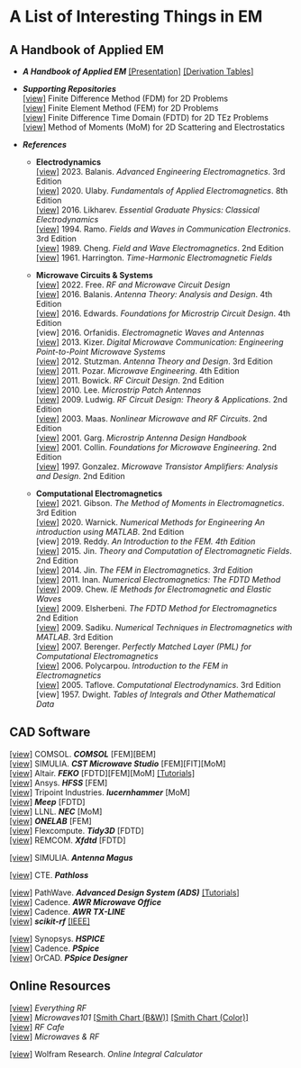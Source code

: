 # A List of Interesting Things in EM

## A Handbook of Applied EM

* **_A Handbook of Applied EM_**  [[Presentation]](https://archive.org/details/a-handbook-of-applied-em) [[Derivation Tables]](https://archive.org/details/a-handbook-of-applied-em-derivation-tables)  

* **_Supporting Repositories_**  
  [[view]](https://gitlab.com/oameed/cem_fdm_2d) Finite Difference Method (FDM) for 2D Problems  
  [[view]](https://gitlab.com/oameed/cem_fem_2d) Finite Element Method (FEM) for 2D Problems  
  [[view]](https://gitlab.com/oameed/cem_fdtd_2d) Finite Difference Time Domain (FDTD) for 2D TEz Problems  
  [[view]](https://gitlab.com/oameed/cem_mom_2d) Method of Moments (MoM) for 2D Scattering and Electrostatics  

* **_References_**  
  
  * **Electrodynamics**  
    [[view]](https://www.wiley.com/en-us/Balanis%27+Advanced+Engineering+Electromagnetics%2C+3rd+Edition-p-9781394180035) 2023. Balanis. _Advanced Engineering Electromagnetics_. 3rd Edition  
    [[view]](https://www.pearson.com/en-us/subject-catalog/p/fundamentals-of-applied-electromagnetics/P200000003174/9780135200445) 2020. Ulaby. _Fundamentals of Applied Electromagnetics_. 8th Edition  
    [[view]](https://commons.library.stonybrook.edu/egp/3/) 2016. Likharev. _Essential Graduate Physics: Classical Electrodynamics_  
    [[view]](https://www.wiley.com/en-us/Fields+and+Waves+in+Communication+Electronics%2C+3rd+Edition-p-9780471585510) 1994. Ramo. _Fields and Waves in Communication Electronics_. 3rd Edition  
    [[view]](https://www.pearson.com/uk/educators/higher-education-educators/program/Cheng-Field-and-Wave-Electromagnetics-Pearson-New-International-Edition-2nd-Edition/PGM1052866.html) 1989. Cheng. _Field and Wave Electromagnetics_. 2nd Edition  
    [[view]](https://www.wiley.com/en-us/Time+Harmonic+Electromagnetic+Fields-p-9780471208068) 1961. Harrington. _Time-Harmonic Electromagnetic Fields_  
  
  * **Microwave Circuits & Systems**  
    [[view]](https://www.wiley.com/en-us/RF+and+Microwave+Circuit+Design:+Theory+and+Applications-p-9781119114666) 2022. Free. _RF and Microwave Circuit Design_  
    [[view]](https://www.wiley.com/en-us/Antenna+Theory%3A+Analysis+and+Design%2C+4th+Edition-p-9781118642061) 2016. Balanis. _Antenna Theory: Analysis and Design_. 4th Edition  
    [[view]](https://www.wiley.com/en-us/Foundations+for+Microstrip+Circuit+Design,+4th+Edition-p-9781118936191) 2016. Edwards. _Foundations for Microstrip Circuit Design_. 4th Edition  
    [view] 2016. Orfanidis. _Electromagnetic Waves and Antennas_  
    [[view]](https://www.wiley.com/en-us/Digital+Microwave+Communication%3A+Engineering+Point+to+Point+Microwave+Systems-p-9781118636800) 2013. Kizer. _Digital Microwave Communication: Engineering Point-to-Point Microwave Systems_  
    [[view]](https://www.wiley.com/en-us/Antenna+Theory+and+Design%2C+3rd+Edition-p-9780470576649) 2012. Stutzman. _Antenna Theory and Design_. 3rd Edition  
    [[view]](https://www.wiley.com/en-us/Microwave+Engineering%2C+4th+Edition-p-9780470631553) 2011. Pozar. _Microwave Engineering_. 4th Edition  
    [[view]](https://books.google.com/books/about/RF_Circuit_Design.html?id=zpTnMsiUkmwC) 2011. Bowick. _RF Circuit Design_. 2nd Edition  
    [[view]](https://doi.org/10.1142/p669) 2010. Lee. _Microstrip Patch Antennas_  
    [[view]](https://www.pearson.com/en-us/subject-catalog/p/rf-circuit-design-theory--applications/P200000003197/9780131471375) 2009. Ludwig. _RF Circuit Design: Theory & Applications_. 2nd Edition  
    [[view]](https://us.artechhouse.com/Nonlinear-Microwave-and-RF-Circuits-Second-Edition-P1097.aspx) 2003. Maas. _Nonlinear Microwave and RF Circuits_. 2nd Edition  
    [[view]](https://books.google.com/books/about/Microstrip_Antenna_Design_Handbook.html?id=_er1LO5pEnUC) 2001. Garg. _Microstrip Antenna Design Handbook_  
    [[view]](https://www.wiley.com/en-us/Foundations+for+Microwave+Engineering%2C+2nd+Edition-p-9780780360310) 2001. Collin. _Foundations for Microwave Engineering_. 2nd Edition  
    [[view]](https://books.google.com/books/about/Microwave_Transistor_Amplifiers.html?id=-AVTAAAAMAAJ) 1997. Gonzalez. _Microwave Transistor Amplifiers: Analysis and Design_. 2nd Edition  

  * **Computational Electromagnetics**  
    [[view]](https://www.taylorfrancis.com/books/mono/10.1201/9780429355509/method-moments-electromagnetics-walton-gibson) 2021. Gibson. _The Method of Moments in Electromagnetics_. 3rd Edition  
    [[view]](https://shop.theiet.org/numerical-methods-for-engineering-2nd-edition) 2020. Warnick. _Numerical Methods for Engineering An introduction using MATLAB_. 2nd Edition  
    [view] 2019. Reddy. _An Introduction to the FEM. 4th Edition_  
    [[view]](https://books.google.com/books/about/Theory_and_Computation_of_Electromagneti.html?id=3NVZCgAAQBAJ) 2015. Jin. _Theory and Computation of Electromagnetic Fields_. 2nd Edition  
    [[view]](https://www.wiley.com/en-us/The+Finite+Element+Method+in+Electromagnetics%2C+3rd+Edition-p-9781118571361) 2014. Jin. _The FEM in Electromagnetics. 3rd Edition_  
    [[view]](https://www.cambridge.org/core/books/numerical-electromagnetics/C662D0321F07312BC62853E39E68E4A5) 2011. Inan. _Numerical Electromagnetics: The FDTD Method_  
    [[view]](https://link.springer.com/book/10.1007/978-3-031-01707-0) 2009. Chew. _IE Methods for Electromagnetic and Elastic Waves_  
    [[view]](https://shop.theiet.org/finite-diff-time-dom-em-2-ed) 2009. Elsherbeni. _The FDTD Method for Electromagnetics_ 2nd Edition  
    [[view]](https://www.taylorfrancis.com/books/mono/10.1201/9781315222622/numerical-techniques-electromagnetics-matlab%C2%AE-matthew-sadiku) 2009. Sadiku. _Numerical Techniques in Electromagnetics with MATLAB_. 3rd Edition  
    [[view]](https://link.springer.com/book/10.1007/978-3-031-01696-7) 2007. Berenger. _Perfectly Matched Layer (PML) for Computational Electromagnetics_  
    [[view]](https://link.springer.com/book/10.1007/978-3-031-01689-9) 2006. Polycarpou. _Introduction to the FEM in Electromagnetics_  
    [[view]](https://uk.artechhouse.com/Computational-Electrodynamics-Third-Edition-P1916.aspx) 2005. Taflove. _Computational Electrodynamics_. 3rd Edition  
    [view] 1957. Dwight. _Tables of Integrals and Other Mathematical Data_  

## CAD Software

[[view]](https://www.comsol.com/rf-module) COMSOL. **_COMSOL_** [FEM][BEM]  
[[view]](https://www.3ds.com/products-services/simulia/products/cst-studio-suite/) SIMULIA. **_CST Microwave Studio_** [FEM][FIT][MoM]  
[[view]](https://www.altair.com/feko/) Altair. **_FEKO_** [FDTD][FEM][MoM] [[Tutorials]](https://digital-library.theiet.org/content/books/ew/sbew521e)  
[[view]](https://www.ansys.com/products/electronics/ansys-hfss) Ansys. **_HFSS_** [FEM]  
[[view]](https://lucernhammer.tripointindustries.com/) Tripoint Industries. **_lucernhammer_** [MoM]  
[[view]](https://meep.readthedocs.io/en/latest/) **_Meep_** [FDTD]  
[[view]](https://softwarelicensing.llnl.gov/product/nec-v50) LLNL. **_NEC_** [MoM]  
[[view]](https://onelab.info/) **_ONELAB_** [FEM]  
[[view]](https://www.flexcompute.com/tidy3d/solver/) Flexcompute. **_Tidy3D_** [FDTD]  
[[view]](https://www.remcom.com/xfdtd-3d-em-simulation-software) REMCOM. **_Xfdtd_** [FDTD]  

[[view]](https://www.3ds.com/products-services/simulia/products/antenna-magus/) SIMULIA. **_Antenna Magus_**  

[[view]](https://www.pathloss.com/) CTE. **_Pathloss_**  

[[view]](https://www.keysight.com/us/en/products/software/pathwave-design-software/pathwave-advanced-design-system.html) PathWave. **_Advanced Design System (ADS)_** [[Tutorials]](https://www.keysight.com/us/en/assets/7018-04800/application-notes/5992-0707.pdf)  
[[view]](https://www.cadence.com/en_US/home/tools/system-analysis/rf-microwave-design/awr-microwave-office.html) Cadence. **_AWR Microwave Office_**  
[[view]](https://www.cadence.com/en_US/home/tools/system-analysis/rf-microwave-design/awr-tx-line.html) Cadence. **_AWR TX-LINE_**  
[[view]](https://scikit-rf.readthedocs.io/en/latest/index.html) **_scikit-rf_** [[IEEE]](https://ieeexplore.ieee.org/document/9632487)  

[[view]](https://www.synopsys.com/implementation-and-signoff/ams-simulation/primesim-hspice.html) Synopsys. **_HSPICE_**  
[[view]](https://www.cadence.com/en_US/home/tools/pcb-design-and-analysis/analog-mixed-signal-simulation/pspice.html) Cadence. **_PSpice_**  
[[view]](https://www.orcad.com/products/orcad-pspice-designer/overview) OrCAD. **_PSpice Designer_**  

## Online Resources

[[view]](https://www.everythingrf.com/)  _Everything RF_  
[[view]](https://www.microwaves101.com/) _Microwaves101_ [[Smith Chart (B&W)]](https://www.microwaves101.com/uploads/smith.PDF) [[Smith Chart (Color)]](https://www.microwaves101.com/uploads/smith-chart-in-color.PDF)  
[[view]](https://www.rfcafe.com/) _RF Cafe_  
[[view]](https://www.mwrf.com/) _Microwaves & RF_  

[[view]](https://www.wolframalpha.com/calculators/integral-calculator/)  Wolfram Research. _Online Integral Calculator_   

